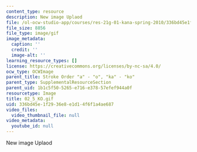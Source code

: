 ```yaml
---
content_type: resource
description: New image Uplaod
file: /ol-ocw-studio-app/courses/res-21g-01-kana-spring-2010/336bd45e1f2936e8e1d14f6f1a4ae687_02_5_KO.gif
file_size: 8856
file_type: image/gif
image_metadata:
  caption: ''
  credit: ''
  image-alt: ''
learning_resource_types: []
license: https://creativecommons.org/licenses/by-nc-sa/4.0/
ocw_type: OCWImage
parent_title: Stroke Order "a" - "o", "ka" - "ko"
parent_type: SupplementalResourceSection
parent_uid: 1b1c5f50-5265-e716-e378-57efef944a0f
resourcetype: Image
title: 02_5_KO.gif
uid: 336bd45e-1f29-36e8-e1d1-4f6f1a4ae687
video_files:
  video_thumbnail_file: null
video_metadata:
  youtube_id: null
---
```

New image Uplaod